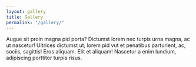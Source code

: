 ```yaml
---
layout: gallery
title: Gallery
permalink: "/gallery/"
---
```


Augue sit proin magna pid porta? Dictumst lorem nec turpis urna magna, ac ut nascetur! Ultrices dictumst ut, lorem pid vut et penatibus parturient, ac, sociis, sagittis! Eros aliquam. Elit et aliquam! Nascetur a enim lundium, adipiscing porttitor turpis risus.